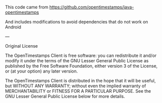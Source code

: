 This code came from https://github.com/opentimestamps/java-opentimestamps

And includes modifications to avoid dependencies that do not work on Android

—

Original License

The OpenTimestamps Client is free software: you can redistribute it and/or
modify it under the terms of the GNU Lesser General Public License as published
by the Free Software Foundation, either version 3 of the License, or (at your
option) any later version.

The OpenTimestamps Client is distributed in the hope that it will be useful,
but WITHOUT ANY WARRANTY; without even the implied warranty of MERCHANTABILITY
or FITNESS FOR A PARTICULAR PURPOSE.  See the GNU Lesser General Public License
below for more details.
